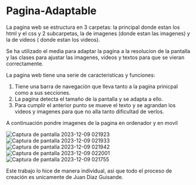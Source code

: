 # Pagina-Adaptable
La pagina web se estructura en 3 carpetas: la principal donde estan los html y el css y 2 subcarpetas, la de imagenes (donde estan las imagenes) y la de videos ( donde estan los videos).

Se ha utilizado el media para adaptar la pagina a la resolucion de la pantalla y las clases para ajustar las imagenes, videos y textos para que se vieran correctamente.

La pagina web tiene una serie de caracteristicas y funciones:
1. Tiene una barra de navegación que lleva tanto a la pagina prinicpal como a sus secciones.
2. La pagina detecta el tamaño de la pantalla y se adapta a ello.
3. Para cumplir el anterior punto se mueve el texto y se agrandan los videos y imagenes para que no alla tanto dificultad de verlos.

A continuación pondre imagenes de la pagina en ordenador y en movil

![Captura de pantalla 2023-12-09 021923](https://github.com/Lefty616/Pagina-Adaptable/assets/151969096/e47676a1-bf3d-4838-8b05-69632a20306e)
![Captura de pantalla 2023-12-09 021933](https://github.com/Lefty616/Pagina-Adaptable/assets/151969096/9fd1c368-5bf2-41f7-9ed6-e5cb81b633d4)
![Captura de pantalla 2023-12-09 021942](https://github.com/Lefty616/Pagina-Adaptable/assets/151969096/21ba9d3a-e660-4e55-821f-3fcf166565fe)
![Captura de pantalla 2023-12-09 022001](https://github.com/Lefty616/Pagina-Adaptable/assets/151969096/7c293fd7-459c-4ecc-ac46-4452cc541874)
![Captura de pantalla 2023-12-09 021755](https://github.com/Lefty616/Pagina-Adaptable/assets/151969096/727719bf-95a9-46b3-8adb-75ac15e07a3a)

Este trabajo lo hice de manera individual, asi que todo el proceso de creación es unicamente de Juan Diaz Guisande.
